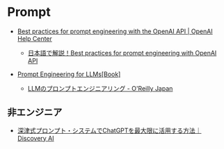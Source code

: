 # Prompt

- [Best practices for prompt engineering with the OpenAI API | OpenAI Help Center](https://help.openai.com/en/articles/6654000-best-practices-for-prompt-engineering-with-the-openai-api)
  - [日本語で解説！Best practices for prompt engineering with OpenAI API](https://zenn.dev/milo/articles/c8a29d4a434bc3)

- [Prompt Engineering for LLMs[Book]](https://www.oreilly.com/library/view/prompt-engineering-for/9781098156145/)
  - [LLMのプロンプトエンジニアリング - O'Reilly Japan](https://www.oreilly.co.jp/books/9784814401130/)

## 非エンジニア

- [深津式プロンプト・システムでChatGPTを最大限に活用する方法｜Discovery AI](https://note.com/discovery_ai/n/nb42d8fba539d)